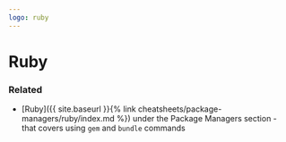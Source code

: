 ```yaml
---
logo: ruby
---
```

# Ruby


### Related

- [Ruby]({{ site.baseurl }}{% link cheatsheets/package-managers/ruby/index.md %}) under the Package Managers section - that covers using `gem` and `bundle` commands
